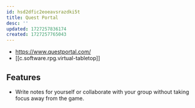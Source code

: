 ```yaml
---
id: hsd2dfic2eoeavsrazdki5t
title: Quest Portal
desc: ''
updated: 1727257836174
created: 1727257765043
---
```


- https://www.questportal.com/
- [[c.software.rpg.virtual-tabletop]]

## Features

- Write notes for yourself or collaborate with your group without taking focus away from the game.